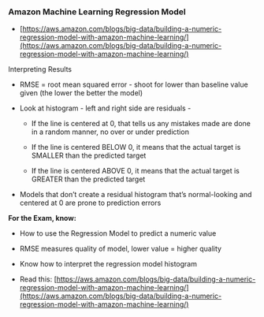 ### Amazon Machine Learning Regression Model

* [https://aws.amazon.com/blogs/big-data/building-a-numeric-regression-model-with-amazon-machine-learning/](https://aws.amazon.com/blogs/big-data/building-a-numeric-regression-model-with-amazon-machine-learning/)

Interpreting Results

* RMSE = root mean squared error - shoot for lower than baseline value given (the lower the better the model)

* Look at histogram - left and right side are residuals - 

    * If the line is centered at 0, that tells us any mistakes made are done in a random manner, no over or under prediction 

    * If the line is centered BELOW 0, it means that the actual target is SMALLER than the predicted target

    * If the line is centered ABOVE 0, it means that the actual target is GREATER than the predicted target

* Models that don’t create a residual histogram that’s normal-looking and centered at 0 are prone to prediction errors

**For the Exam, know:**

* How to use the Regression Model to predict a numeric value

* RMSE measures quality of model, lower value = higher quality

* Know how to interpret the regression model histogram

* Read this: [https://aws.amazon.com/blogs/big-data/building-a-numeric-regression-model-with-amazon-machine-learning/](https://aws.amazon.com/blogs/big-data/building-a-numeric-regression-model-with-amazon-machine-learning/)
